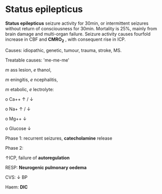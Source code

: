 # Status epilepticus

**Status epilepticus** seizure activity for 30min, or intermittent
seizures without return of consciousness for 30min. Mortality is 25%,
mainly from brain damage and multi-organ failure. Seizure activity
causes fourfold increase in CBF and **CMRO<sub>2</sub>** , with
consequent rise in ICP.

Causes: idiopathic, genetic, tumour, trauma, stroke, MS.

Treatable causes: 'me-me-me'

*<span class="underline">m</span>* ass lesion, *<span
class="underline">e</span>* thanol,

*<span class="underline">m</span>* eningitis, *<span
class="underline">e</span>* ncephalitis,

*<span class="underline">m</span>* etabolic, *<span
class="underline">e</span>* lectrolyte:

o Ca++ ↑ / ↓

o Na+ ↑ / ↓

o Mg++ ↓

o Glucose ↓

Phase 1: recurrent seizures, **catecholamine** release

Phase 2:

↑ICP, failure of **autoregulation**

RESP: **Neurogenic pulmonary oedema**

CVS: ↓ BP

Haem: **DIC**
